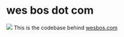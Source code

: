 # wes bos dot com

![](https://pbs.twimg.com/media/EWIx4y0UYAA7HxO?format=jpg&name=large)
This is the codebase behind [wesbos.com](https://wesbos.com)
